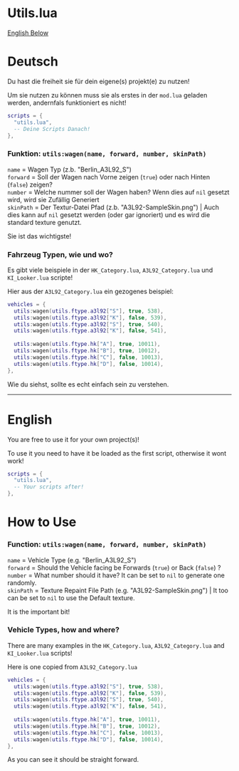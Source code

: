 # Utils.lua

[English Below](#english)

# Deutsch
Du hast die freiheit sie für dein eigene(s) projekt(e) zu nutzen!

Um sie nutzen zu können muss sie als erstes in der `mod.lua` geladen werden, andernfals funktioniert es nicht!

```lua
scripts = {
  "utils.lua",
  -- Deine Scripts Danach!
},
```

### Funktion: `utils:wagen(name, forward, number, skinPath)`
`name` = Wagen Typ (z.b. "Berlin_A3L92_S")  
`forward` = Soll der Wagen nach Vorne zeigen (`true`) oder nach Hinten (`false`) zeigen?  
`number` = Welche nummer soll der Wagen haben? Wenn dies auf `nil` gesetzt wird, wird sie Zufällig Generiert  
`skinPath` = Der Textur-Datei Pfad (z.b. "A3L92-SampleSkin.png") | Auch dies kann auf `nil` gesetzt werden (oder gar ignoriert) und es wird die standard texture genutzt.

Sie ist das wichtigste!

### Fahrzeug Typen, wie und wo?
Es gibt viele beispiele in der `HK_Category.lua`, `A3L92_Category.lua` und `KI_Looker.lua` scripte!

Hier aus der `A3L92_Category.lua` ein gezogenes beispiel:
```lua
vehicles = {
  utils:wagen(utils.ftype.a3l92["S"], true, 538),
  utils:wagen(utils.ftype.a3l92["K"], false, 539),
  utils:wagen(utils.ftype.a3l92["S"], true, 540),
  utils:wagen(utils.ftype.a3l92["K"], false, 541),
  
  utils:wagen(utils.ftype.hk["A"], true, 10011),
  utils:wagen(utils.ftype.hk["B"], true, 10012),
  utils:wagen(utils.ftype.hk["C"], false, 10013),
  utils:wagen(utils.ftype.hk["D"], false, 10014),
},
```
Wie du siehst, sollte es echt einfach sein zu verstehen.

***

# English
You are free to use it for your own project(s)!

To use it you need to have it be loaded as the first script, otherwise it wont work!

```lua
scripts = {
  "utils.lua",
  -- Your scripts after!
},
```

# How to Use

### Function: `utils:wagen(name, forward, number, skinPath)`
`name` = Vehicle Type (e.g. "Berlin_A3L92_S")  
`forward` = Should the Vehicle facing be Forwards (`true`) or Back (`false`) ?  
`number` = What number should it have? It can be set to `nil` to generate one randomly.  
`skinPath` = Texture Repaint File Path (e.g. "A3L92-SampleSkin.png") | It too can be set to `nil` to use the Default texture.

It is the important bit!

### Vehicle Types, how and where?
There are many examples in the `HK_Category.lua`, `A3L92_Category.lua` and `KI_Looker.lua` scripts!

Here is one copied from `A3L92_Category.lua`
```lua
vehicles = {
  utils:wagen(utils.ftype.a3l92["S"], true, 538),
  utils:wagen(utils.ftype.a3l92["K"], false, 539),
  utils:wagen(utils.ftype.a3l92["S"], true, 540),
  utils:wagen(utils.ftype.a3l92["K"], false, 541),
  
  utils:wagen(utils.ftype.hk["A"], true, 10011),
  utils:wagen(utils.ftype.hk["B"], true, 10012),
  utils:wagen(utils.ftype.hk["C"], false, 10013),
  utils:wagen(utils.ftype.hk["D"], false, 10014),
},
```

As you can see it should be straight forward.
